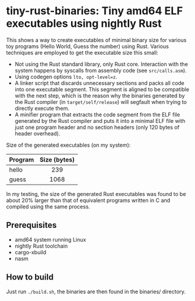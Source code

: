 # tiny-rust-binaries: Tiny amd64 ELF executables using nightly Rust

This shows a way to create executables of minimal binary size for various toy programs
(Hello World, Guess the number) using Rust. Various techniques are employed to get
the executable size this small:

- Not using the Rust standard library, only Rust core.
Interaction with the system happens by syscalls from assembly code
(see `src/calls.asm`).
- Using codegen options `lto, opt-level=z`.
- A linker script that discards unnecessary sections and packs all code
into one executable segment. This segment is aligned to be compatible
with the next step, which is the reason why the binaries generated by the
Rust compiler (in `target/self/release`) will segfault when trying to
directly execute them.
- A minifier program that extracts the code segment from the ELF file
generated by the Rust compiler and puts it into a minimal ELF file with
just one program header and no section headers (only 120 bytes of header
overhead).

Size of the generated executables (on my system):

| Program       | Size (bytes) |
| ------------- |:------------:|
| hello         | 239          |
| guess         | 1068         |

In my testing, the size of the generated Rust executables was found to be
about 20% larger than that of equivalent programs written in C
and compiled using the same process.

## Prerequisites

- amd64 system running Linux
- nightly Rust toolchain
- cargo-xbuild
- nasm

## How to build

Just run `./build.sh`, the binaries are then found in the binaries/ directory.
